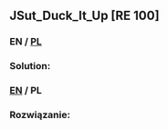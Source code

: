 ## JSut_Duck_It_Up [RE 100]

>

### EN / [PL](#rozwiązanie)

### Solution:

### [EN](#solution) / PL

### Rozwiązanie:
